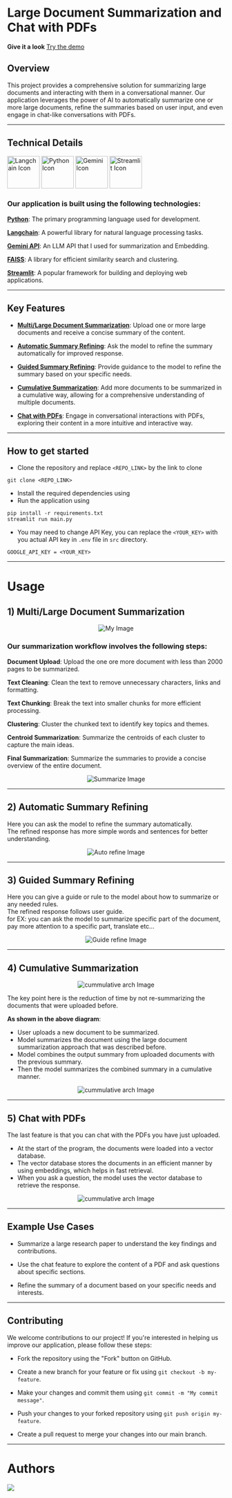 # Large Document Summarization and Chat with PDFs
**Give it a look** [Try the demo](https://large-document-summarization-ithmzwp7rmjtjtrsc6rqpw.streamlit.app/)

## Overview
This project provides a comprehensive solution for summarizing large documents and interacting with them in a conversational manner. Our application leverages the power of AI to automatically summarize one or more large documents, refine the summaries based on user input, and even engage in chat-like conversations with PDFs.

---
## Technical Details
<img width="75px" src="assets/langchain.jpeg" alt="Langchain Icon" />   <img width="75px" src="assets/python-icon.svg" alt="Python Icon" />   <img width="75px" src="assets/google-gemini-icon.svg" alt="Gemini Icon" />   <img width="75px" src="assets/streamlit-icon.svg" alt="Streamlit Icon" />

### Our application is built using the following technologies:

[**Python**](https://www.python.org/): The primary programming language used for development.  

[**Langchain**](https://www.langchain.com): A powerful library for natural language processing tasks.  

[**Gemini API**](https://ai.google.dev/gemini-api/docs): An LLM API that I used for summarization and Embedding.  

[**FAISS**](https://faiss.ai/): A library for efficient similarity search and clustering.  

[**Streamlit**](https://streamlit.io/): A popular framework for building and deploying web applications.  

---
## Key Features

- [**Multi/Large Document Summarization**](#f1): Upload one or more large documents and receive a concise summary of the content.
    
- [**Automatic Summary Refining**](#f2): Ask the model to refine the summary automatically for improved response.  

- [**Guided Summary Refining**](#f3): Provide guidance to the model to refine the summary based on your specific needs.  

- [**Cumulative Summarization**](#f4): Add more documents to be summarized in a cumulative way, allowing for a comprehensive understanding of multiple documents.  

- [**Chat with PDFs**](#f5): Engage in conversational interactions with PDFs, exploring their content in a more intuitive and interactive way.

---

## How to get started

* Clone the repository and replace `<REPO_LINK>` by the link to clone 
```
git clone <REPO_LINK>
```  

* Install the required dependencies using
* Run the application using
```
pip install -r requirements.txt
streamlit run main.py
```  

* You may need to change API Key, you can replace the `<YOUR_KEY>` with you actual API key in `.env` file in `src` directory.
```
GOOGLE_API_KEY = <YOUR_KEY>
```
 
---
<a name="f1"></a>
# Usage
## 1) Multi/Large Document Summarization

<p align="center">
<img src="assets/LDS.jpeg" alt="My Image" > 
</p>

### Our summarization workflow involves the following steps:

**Document Upload**: Upload the one ore more document with less than 2000 pages to be summarized.  

**Text Cleaning**: Clean the text to remove unnecessary characters, links and formatting.  

**Text Chunking**: Break the text into smaller chunks for more efficient processing.  

**Clustering**: Cluster the chunked text to identify key topics and themes.   

**Centroid Summarization**: Summarize the centroids of each cluster to capture the main ideas.  

**Final Summarization**: Summarize the summaries to provide a concise overview of the entire document.  

<p align="center">
<img src="assets/LDS_GIF.gif" alt="Summarize Image"> 
</p>

---
<a name="f2"></a>
## 2) Automatic Summary Refining

Here you can ask the model to refine the summary automatically.   
The refined response has more simple words and sentences for better understanding.

<p align="center">
<img src="assets/auto_refine_GIF.gif" alt="Auto refine Image"> 
</p>

---

<a name="f3"></a>
## 3) Guided Summary Refining
Here you can give a guide or rule to the model about how to summarize or any needed rules.   
The refined response follows user guide.  
for EX: you can ask the model to summarize specific part of the document, pay more attention to a specific part, translate etc...

<p align="center">
<img src="assets/guide-refine_GIF.gif" alt="Guide refine Image"> 
</p>


---

<a name="f4"></a>
## 4) Cumulative Summarization

<p align="center">
<img src="assets/Cumulative.jpeg" alt="cummulative arch Image"> 
</p>

The key point here is the reduction of time by not re-summarizing the documents that were uploaded before.

**As shown in the above diagram**:

- User uploads a new document to be summarized.
- Model summarizes the document using the large document summarization approach that was described before.
- Model combines the output summary from uploaded documents with the previous summary.
- Then the model summarizes the combined summary in a cumulative manner.

<p align="center">
<img src="assets/cumulative_GIF.gif" alt="cummulative arch Image"> 
</p>

---

<a name="f5"></a>
## 5) Chat with PDFs

The last feature is that you can chat with the PDFs you have just uploaded.

- At the start of the program, the documents were loaded into a vector database.
- The vector database stores the documents in an efficient manner by using embeddings, which helps in fast retrieval.
- When you ask a question, the model uses the vector database to retrieve the response.

<p align="center">
<img src="assets/chat_GIF.gif" alt="cummulative arch Image"> 
</p>

---
## Example Use Cases
* Summarize a large research paper to understand the key findings and contributions.  

* Use the chat feature to explore the content of a PDF and ask questions about specific sections.  

* Refine the summary of a document based on your specific needs and interests.

---
## Contributing
We welcome contributions to our project! If you're interested in helping us improve our application, please follow these steps:

* Fork the repository using the "Fork" button on GitHub.

* Create a new branch for your feature or fix using `git checkout -b my-feature`.

* Make your changes and commit them using `git commit -m "My commit message"`.

* Push your changes to your forked repository using `git push origin my-feature`.

* Create a pull request to merge your changes into our main branch.

---
# Authors

<a href="https://github.com/Elkhiat15/Large-Document-Summarization/graphs/contributors">
  <img src="https://contrib.rocks/image?repo=Elkhiat15/Large-Document-Summarization" />
</a>
